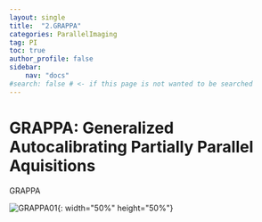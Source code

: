 ```yaml
---
layout: single
title:  "2.GRAPPA"
categories: ParallelImaging
tag: PI
toc: true
author_profile: false
sidebar:
    nav: "docs"
#search: false # <- if this page is not wanted to be searched
---
```


# GRAPPA: Generalized Autocalibrating Partially Parallel Aquisitions

GRAPPA 



![GRAPPA01](C:\1000Falcon-github-blog\1000Falcon.github.io\images\2023-03-29-GRAPPA\GRAPPA01.png){: width="50%" height="50%"}